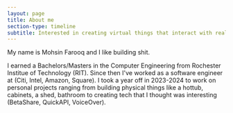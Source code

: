 ```yaml
---
layout: page
title: About me
section-type: timeline
subtitle: Interested in creating virtual things that interact with reality
---
```


My name is Mohsin Farooq and I like building shit.

I earned a Bachelors/Masters in the Computer Engineering from Rochester Institue of Technology (RIT). Since then I've worked as a software engineer at (Citi, Intel, Amazon, Square). I took a year off in 2023-2024 to work on personal projects ranging from building physical things like a hottub, cabinets, a shed, bathroom to creating tech that I thought was interesting (BetaShare, QuickAPI, VoiceOver).
